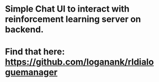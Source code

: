 # Simple Chat UI to interact with reinforcement learning server on backend.
# Find that here: https://github.com/loganank/rldialoguemanager
